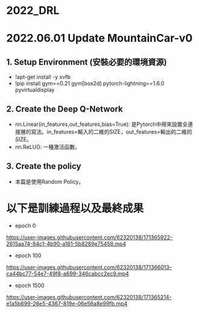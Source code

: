 # 2022_DRL
# 2022.06.01 Update MountainCar-v0
## 1. Setup Environment (安裝必要的環境資源)
- !apt-get install -y xvfb
- !pip install gym==0.21 gym[box2d] pytorch-lightning==1.6.0 pyvirtualdisplay
## 2. Create the Deep Q-Network
- nn.Linear(in_features,out_features,bias=True): 是Pytorch中用來設置全連接層的寫法。in_features=輸入的二維的SIZE，out_features=輸出的二維的SIZE。
- nn.ReLU(): 一種激活函數。
## 3. Create the policy
- 本篇是使用Random Policy。
# 以下是訓練過程以及最終成果
- epoch 0


https://user-images.githubusercontent.com/62320138/171365922-2615aa74-84c1-4b90-a181-5b8289e75458.mp4


- epoch 100


https://user-images.githubusercontent.com/62320138/171366013-ca44bc77-54e7-49f8-a699-346cabcc2ec9.mp4


- epoch 1500


https://user-images.githubusercontent.com/62320138/171365214-e1a5b699-26e5-4367-819e-06e56a8e99fb.mp4


